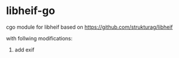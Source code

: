 # libheif-go

cgo module for libheif based on https://github.com/strukturag/libheif

with follwing modifications:

1. add exif